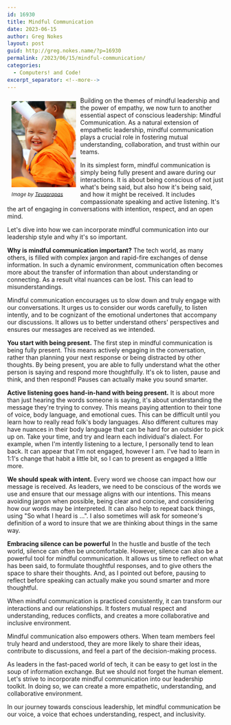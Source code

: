 ```yaml
---
id: 16930
title: Mindful Communication
date: 2023-06-15
author: Greg Nokes
layout: post
guid: http://greg.nokes.name/?p=16930
permalink: /2023/06/15/mindful-communication/
categories:
  - Computers! and Code!
excerpt_separator: <!--more-->
---
```


<div style="float: left; padding: 10px 10px 10px 10px;"><img src="/binaries/2023/07/Thai_buddhist_monk_smile.jpg" width="150" alt="Empathy"><br />
<sub><i>Image by <a href="https://commons.wikimedia.org/wiki/User:Tevaprapas">Tevaprapas</a></i></sub></div>

Building on the themes of mindful leadership and the power of empathy, we now turn to another essential aspect of conscious leadership: Mindful Communication. As a natural extension of empathetic leadership, mindful communication plays a crucial role in fostering mutual understanding, collaboration, and trust within our teams.

In its simplest form, mindful communication is simply being fully present and aware during our interactions. It is about being conscious of not just what's being said, but also how it's being said, and how it might be received. It includes compassionate speaking and active listening. It's the art of engaging in conversations with intention, respect, and an open mind.

Let's dive into how we can incorporate mindful communication into our leadership style and why it's so important.

<!--more-->

**Why is mindful communication important?** The tech world, as many others, is filled with complex jargon and rapid-fire exchanges of dense information. In such a dynamic environment, communication often becomes more about the transfer of information than about understanding or connecting. As a result vital nuances can be lost. This can lead to misunderstandings.

Mindful communication encourages us to slow down and truly engage with our conversations. It urges us to consider our words carefully, to listen intently, and to be cognizant of the emotional undertones that accompany our discussions. It allows us to better understand others' perspectives and ensures our messages are received as we intended.

**You start with being present.** The first step in mindful communication is being fully present. This means actively engaging in the conversation, rather than planning your next response or being distracted by other thoughts. By being present, you are able to fully understand what the other person is saying and respond more thoughtfully. It's ok to listen, pause and think, and then respond! Pauses can actually make you sound smarter.

**Active listening goes hand-in-hand with being present.** It is about more than just hearing the words someone is saying, it's about understanding the message they're trying to convey. This means paying attention to their tone of voice, body language, and emotional cues. This can be difficult until you learn how to really read folk's body languages. Also different cultures may have nuances in their body language that can be hard for an outsider to pick up on. Take your time, and try and learn each individual's dialect. For example, when I'm intently listening to a lecture, I personally tend to lean back. It can appear that I'm not engaged, however I am. I've had to learn in 1:1's change that habit a little bit, so I can to present as engaged a little more.

**We should speak with intent.** Every word we choose can impact how our message is received. As leaders, we need to be conscious of the words we use and ensure that our message aligns with our intentions. This means avoiding jargon when possible, being clear and concise, and considering how our words may be interpreted. It can also help to repeat back things, using "So what I heard is ...". I also sometimes will ask for someone's definition of a word to insure that we are thinking about things in the same way.

**Embracing silence can be powerful** In the hustle and bustle of the tech world, silence can often be uncomfortable. However, silence can also be a powerful tool for mindful communication. It allows us time to reflect on what has been said, to formulate thoughtful responses, and to give others the space to share their thoughts. And, as I pointed out before, pausing to reflect before speaking can actually make you sound smarter and more thoughtful.

When mindful communication is practiced consistently, it can transform our interactions and our relationships. It fosters mutual respect and understanding, reduces conflicts, and creates a more collaborative and inclusive environment.

Mindful communication also empowers others. When team members feel truly heard and understood, they are more likely to share their ideas, contribute to discussions, and feel a part of the decision-making process.

As leaders in the fast-paced world of tech, it can be easy to get lost in the soup of information exchange. But we should not forget the human element. Let's strive to incorporate mindful communication into our leadership toolkit. In doing so, we can create a more empathetic, understanding, and collaborative environment.

In our journey towards conscious leadership, let mindful communication be our voice, a voice that echoes understanding, respect, and inclusivity.
